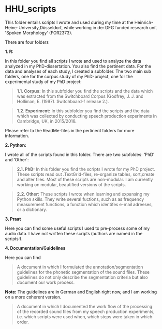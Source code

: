# HHU_scripts

This folder entails scripts I wrote and used during my time at the Heinrich-Heine-University,Düsseldorf, while working in der DFG funded research unit 'Spoken Morphology' (FOR2373). 

There are four folders

**1. R:**

In this folder you find all scripts I wrote and used to analyze the data analyzed in my
PhD-dissertation. You also find the pertinent data. For the data and analyses of each study, I created a subfolder. The two main sub folders, one for the corpus study of my PhD-project, one for the experimental study of my PhD project:

>**1.1. Corpus:**  In this subfolder you find the scripts and the data which was extracted from the Switchboard Corpus (Godfrey, J. J. and Holliman, E. (1997). Switchboard-1 release 2.).

>**1.2. Experiment:** In this subfolder you find the scripts and the data which was collected by conducting speech production experiments in Cambridge, UK, in 2015/2016.

Please refer to the ReadMe-files in the pertinent folders for more information.

**2. Python:**

I wrote all of the scripts found in this folder. There are two subfoldes: 'PhD' and 'Other':

>**2.1. PhD:** In this folder you find the scripts I wrote for my PhD project. These scripts read out .TextGrid-files, re-organize tables, sort,create and alter files. Most of these scripts are non-modular. I am currently working on modular, beautified versions of the scripts.
  
>**2.2. Other:** These scripts I wrote when learning and expansing my Python skills. They write several fuctions, such as as frequency     measurement functions, a function which identifes e-mail adreeses, or a dictionary.


**3. Praat**

Here you can find some useful scripts I used to pre-process some of my  audio data. I have not written these scripts (authors are named in the scripts!).

**4. Documentation/Guidelines**
  
Here you can find 

><p> A document in which I formulated the annotation/segmentation guidelines for the phonetic segmentation of the sound files. These guidelines do not only describe the segmentation criteria but also document our work process.
**Note:** The guidelines are in German and English right now, and I am working on a more coherent version.
  
><p> A document in which I documented the work flow of the processing of the recorded sound files from my speech production experiments, i.e. which scripts were used when, which steps were taken in which order.  

